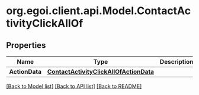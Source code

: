 
# org.egoi.client.api.Model.ContactActivityClickAllOf

## Properties

Name | Type | Description | Notes
------------ | ------------- | ------------- | -------------
**ActionData** | [**ContactActivityClickAllOfActionData**](ContactActivityClickAllOfActionData.md) |  | [optional] 

[[Back to Model list]](../README.md#documentation-for-models)
[[Back to API list]](../README.md#documentation-for-api-endpoints)
[[Back to README]](../README.md)

